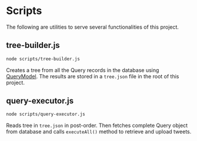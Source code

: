 # Scripts
The following are utilities to serve several functionalities of this project. 

## tree-builder.js
```bash
node scripts/tree-builder.js
```
Creates a tree from all the Query records in the database using [QueryModel](../Models/Query/QueryTree/README.md).
The results are stored in a `tree.json` file in the root of this project.  

## query-executor.js
```bash
node scripts/query-executor.js
```
Reads tree in `tree.json` in post-order. Then fetches complete Query object from database and calls `executeAll()` method to retrieve and upload tweets. 